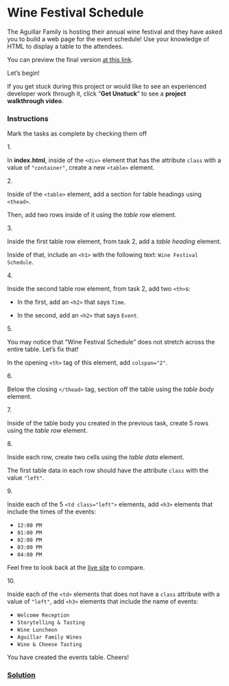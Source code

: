 # Wine Festival Schedule

The Aguillar Family is hosting their annual wine festival and they have
asked you to build a web page for the event schedule! Use your knowledge
of HTML to display a table to the attendees.

You can preview the final version <a
href="https://content.codecademy.com/courses/learn-html-tables/index.html"
class="e14vpv2g1 gamut-xro1w8-ResetElement-Anchor-AnchorBase e1bhhzie0"
target="_blank" rel="noopener">at this link</a>.

Let’s begin!

If you get stuck during this project or would like to see an experienced
developer work through it, click “**Get Unstuck**“ to see a **project
walkthrough video**.

### Instructions

Mark the tasks as complete by checking them off

1\.

In **index.html**, inside of the `<div>` element that has the attribute
`class` with a value of `"container"`, create a new `<table>` element.

2\.

Inside of the `<table>` element, add a section for table headings using
`<thead>`.

Then, add two rows inside of it using the *table row* element.

3\.

Inside the first table row element, from task 2, add a *table heading*
element.

Inside of that, include an `<h1>` with the following text:
`Wine Festival Schedule`.

4\.

Inside the second table row element, from task 2, add two `<th>`s:

- In the first, add an `<h2>` that says `Time`.

- In the second, add an `<h2>` that says `Event`.

5\.

You may notice that “Wine Festival Schedule” does not stretch across the
entire table. Let’s fix that!

In the opening `<th>` tag of this element, add `colspan="2"`.

6\.

Below the closing `</thead>` tag, section off the table using the *table
body* element.

7\.

Inside of the table body you created in the previous task, create 5 rows
using the *table row* element.

8\.

Inside each row, create two cells using the *table data* element.

The first table data in each row should have the attribute `class` with
the value `"left"`.

9\.

Inside each of the 5 `<td class="left">` elements, add `<h3>` elements
that include the times of the events:

- `12:00 PM`
- `01:00 PM`
- `02:00 PM`
- `03:00 PM`
- `04:00 PM`

Feel free to look back at the <a
href="https://content.codecademy.com/courses/learn-html-tables/index.html"
class="e14vpv2g1 gamut-xro1w8-ResetElement-Anchor-AnchorBase e1bhhzie0"
target="_blank" rel="noopener">live site</a> to compare.

10\.

Inside each of the `<td>` elements that does not have a `class`
attribute with a value of `"left"`, add `<h3>` elements that include the
name of events:

- `Welcome Reception`
- `Storytelling & Tasting`
- `Wine Luncheon`
- `Aguillar Family Wines`
- `Wine & Cheese Tasting`

You have created the events table. Cheers!

### [Solution](https://datttrian.github.io/full-stack-engineer/fundamentals-of-html/html-wine-festival-schedule/index.html)